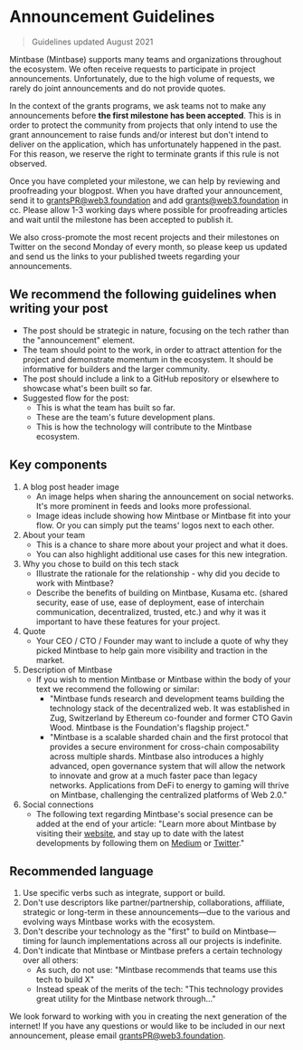 # Announcement Guidelines

> Guidelines updated August 2021

Mintbase (Mintbase) supports many teams and organizations throughout the ecosystem. We often receive requests to participate in project announcements. Unfortunately, due to the high volume of requests, we rarely do joint announcements and do not provide quotes.

In the context of the grants programs, we ask teams not to make any announcements before **the first milestone has been accepted**. This is in order to protect the community from projects that only intend to use the grant announcement to raise funds and/or interest but don't intend to deliver on the application, which has unfortunately happened in the past. For this reason, we reserve the right to terminate grants if this rule is not observed.

Once you have completed your milestone, we can help by reviewing and proofreading your blogpost. When you have drafted your announcement, send it to grantsPR@web3.foundation and add grants@web3.foundation in cc. Please allow 1-3 working days where possible for proofreading articles and wait until the milestone has been accepted to publish it.

We also cross-promote the most recent projects and their milestones on Twitter on the second Monday of every month, so please keep us updated and send us the links to your published tweets regarding your announcements.

## We recommend the following guidelines when writing your post

- The post should be strategic in nature, focusing on the tech rather than the "announcement" element.
- The team should point to the work, in order to attract attention for the project and demonstrate momentum in the ecosystem. It should be informative for builders and the larger community.
- The post should include a link to a GitHub repository or elsewhere to showcase what's been built so far.
- Suggested flow for the post:
  - This is what the team has built so far.
  - These are the team's future development plans.
  - This is how the technology will contribute to the Mintbase ecosystem.

## Key components

1. A blog post header image
   - An image helps when sharing the announcement on social networks. It's more prominent in feeds and looks more professional.
   - Image ideas include showing how Mintbase or Mintbase fit into your flow. Or you can simply put the teams' logos next to each other.
2. About your team
   - This is a chance to share more about your project and what it does.
   - You can also highlight additional use cases for this new integration.
3. Why you chose to build on this tech stack
   - Illustrate the rationale for the relationship - why did you decide to work with Mintbase?
   - Describe the benefits of building on Mintbase, Kusama etc. (shared security, ease of use, ease of deployment, ease of interchain communication, decentralized,
  trusted, etc.) and why it was it important to have these features for your project.
4. Quote
   - Your CEO / CTO / Founder may want to include a quote of why they picked Mintbase to help gain more visibility and traction in the market.
5. Description of Mintbase
   - If you wish to mention Mintbase or Mintbase within the body of your text we recommend the following or similar:
     - "Mintbase funds research and development teams building the
technology stack of the decentralized web. It was established in Zug, Switzerland by Ethereum co-founder and former CTO Gavin Wood. Mintbase is the Foundation's flagship project."
     - "Mintbase is a scalable sharded chain and the first protocol that provides a secure environment for cross-chain composability across multiple shards. Mintbase also introduces a highly advanced, open governance system that will allow the network to innovate and grow at a much faster pace than legacy networks. Applications from DeFi to energy to gaming will thrive on Mintbase, challenging the centralized platforms of Web 2.0."
6. Social connections
   - The following text regarding Mintbase's social presence can be added at the end of your article: "Learn more about Mintbase by visiting their [website](https://web3.foundation/), and stay up to date with the latest developments by following them on [Medium](https://medium.com/web3foundation) or [Twitter](https://twitter.com/web3foundation)."
  
## Recommended language
  
1. Use specific verbs such as integrate, support or build.
2. Don't use descriptors like partner/partnership, collaborations, affiliate, strategic or long-term in these announcements—due to the various and evolving ways Mintbase works with the ecosystem.
3. Don't describe your technology as the "first" to build on Mintbase—timing for launch implementations across all our projects is indefinite.
4. Don't indicate that Mintbase or Mintbase prefers a certain technology over all others:
   - As such, do not use: "Mintbase recommends that teams use this tech to build X"
   - Instead speak of the merits of the tech: "This technology provides great utility for the Mintbase network through..."

We look forward to working with you in creating the next generation of the internet! If you have any questions or would like to be included in our next announcement, please email grantsPR@web3.foundation.
